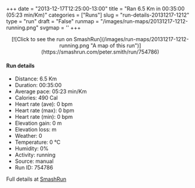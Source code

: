 +++
date = "2013-12-17T12:25:00-13:00"
title = "Ran 6.5 Km in 00:35:00 (05:23 min/Km)"
categories = ["Runs"]
slug = "run-details-20131217-1212"
type = "run"
draft = "False"
runmap = "/images/run-maps/20131217-1212-running.png"
svgmap = '<polyline points="">'
+++



<!--more-->

<center>
[![Click to see the run on SmashRun](/images/run-maps/20131217-1212-running.png "A map of this run")](https://smashrun.com/peter.smith/run/754786)
</center>

#### Run details

* Distance: 6.5 Km
* Duration: 00:35:00
* Average pace: 05:23 min/Km
* Calories: 490 Cal
* Heart rate (ave): 0 bpm
* Heart rate (max): 0 bpm
* Heart rate (min): 0 bpm
* Elevation gain: 0 m
* Elevation loss:  m
* Weather: 0
* Temperature: 0 &deg;C
* Humidity: 0%
* Activity: running
* Source: manual
* Run ID: 754786

Full details at [SmashRun](https://smashrun.com/peter.smith/run/754786)